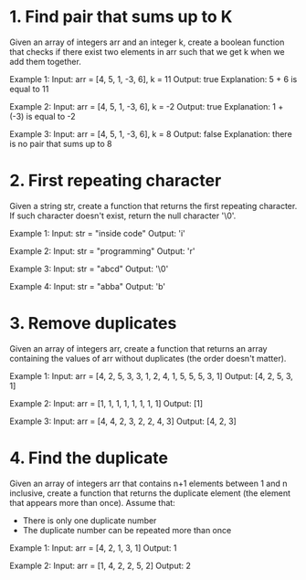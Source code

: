 # 1. Find pair that sums up to K

Given an array of integers arr and an integer k, create a boolean function that checks if there exist two elements in arr such that we get k when we add them together.

Example 1:
Input: arr = [4, 5, 1, -3, 6], k = 11
Output: true
Explanation: 5 + 6 is equal to 11

Example 2:
Input: arr = [4, 5, 1, -3, 6], k = -2
Output: true
Explanation: 1 + (-3) is equal to -2

Example 3:
Input: arr = [4, 5, 1, -3, 6], k = 8
Output: false
Explanation: there is no pair that sums up to 8

# 2. First repeating character

Given a string str, create a function that returns the first repeating character.
If such character doesn't exist, return the null character '\0'.

Example 1:
Input: str = "inside code"
Output: 'i'

Example 2:
Input: str = "programming"
Output: 'r'

Example 3:
Input: str = "abcd"
Output: '\0'

Example 4:
Input: str = "abba"
Output: 'b'

# 3. Remove duplicates

Given an array of integers arr, create a function that returns an array containing the values of arr without duplicates (the order doesn't matter).

Example 1:
Input: arr = [4, 2, 5, 3, 3, 1, 2, 4, 1, 5, 5, 5, 3, 1]
Output: [4, 2, 5, 3, 1]

Example 2:
Input: arr = [1, 1, 1, 1, 1, 1, 1, 1]
Output: [1]

Example 3:
Input: arr = [4, 4, 2, 3, 2, 2, 4, 3]
Output: [4, 2, 3]

# 4. Find the duplicate

Given an array of integers arr that contains n+1 elements between 1 and n inclusive, create a function that returns the duplicate element (the element that appears more than once). Assume that:

- There is only one duplicate number
- The duplicate number can be repeated more than once

Example 1:
Input: arr = [4, 2, 1, 3, 1]
Output: 1

Example 2:
Input: arr = [1, 4, 2, 2, 5, 2]
Output: 2
